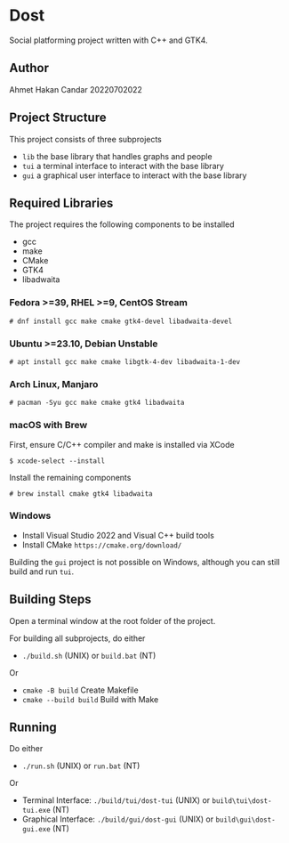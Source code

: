 # Dost
Social platforming project written with C++ and GTK4.


## Author
Ahmet Hakan Candar
20220702022


## Project Structure
This project consists of three subprojects
  - `lib` the base library that handles graphs and people
  - `tui` a terminal interface to interact with the base library
  - `gui` a graphical user interface to interact with the base library


## Required Libraries
The project requires the following components to be installed
  - gcc
  - make
  - CMake
  - GTK4
  - libadwaita

### Fedora >=39, RHEL >=9, CentOS Stream
```
# dnf install gcc make cmake gtk4-devel libadwaita-devel 
```

### Ubuntu >=23.10, Debian Unstable
```
# apt install gcc make cmake libgtk-4-dev libadwaita-1-dev
```

### Arch Linux, Manjaro
```
# pacman -Syu gcc make cmake gtk4 libadwaita
```

### macOS with Brew
First, ensure C/C++ compiler and make is installed via XCode
```
$ xcode-select --install
```
Install the remaining components
```
# brew install cmake gtk4 libadwaita
```

### Windows
  - Install Visual Studio 2022 and Visual C++ build tools
  - Install CMake `https://cmake.org/download/`

Building the `gui` project is not possible on Windows, although you can still build and run `tui`.


## Building Steps
Open a terminal window at the root folder of the project.

For building all subprojects, do either
  - `./build.sh` (UNIX) or `build.bat` (NT)

Or
  - `cmake -B build` Create Makefile
  - `cmake --build build` Build with Make


## Running
Do either
  - `./run.sh` (UNIX) or `run.bat` (NT)

Or
  - Terminal Interface: `./build/tui/dost-tui` (UNIX) or `build\tui\dost-tui.exe` (NT)
  - Graphical Interface: `./build/gui/dost-gui` (UNIX) or `build\gui\dost-gui.exe` (NT)
